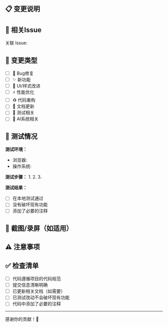 ## 📋 变更说明

<!-- 简要描述这个PR做了什么改动 -->

## 🎯 相关Issue

<!-- 关联相关的Issue，使用 #issue号 -->

关联 Issue: 

## 📝 变更类型

<!-- 勾选适用的类型 -->

- [ ] 🐛 Bug修复
- [ ] ✨ 新功能
- [ ] 🎨 UI/样式改进
- [ ] ⚡ 性能优化
- [ ] ♻️ 代码重构
- [ ] 📝 文档更新
- [ ] 🧪 测试相关
- [ ] 🤖 AI系统相关

## 🧪 测试情况

<!-- 描述你如何测试这些改动 -->

**测试环境：**
- 浏览器: 
- 操作系统: 

**测试步骤：**
1. 
2. 
3. 

**测试结果：**
- [ ] 在本地测试通过
- [ ] 没有破坏现有功能
- [ ] 添加了必要的注释

## 📸 截图/录屏（如适用）

<!-- 如果是UI改动，请提供截图或录屏 -->

## ⚠️ 注意事项

<!-- 审查者需要特别注意的地方 -->

## ✅ 检查清单

- [ ] 代码遵循项目的代码规范
- [ ] 提交信息清晰明确
- [ ] 已更新相关文档（如需要）
- [ ] 已测试改动不会破坏现有功能
- [ ] 代码中添加了必要的注释

---

感谢你的贡献！🎉
